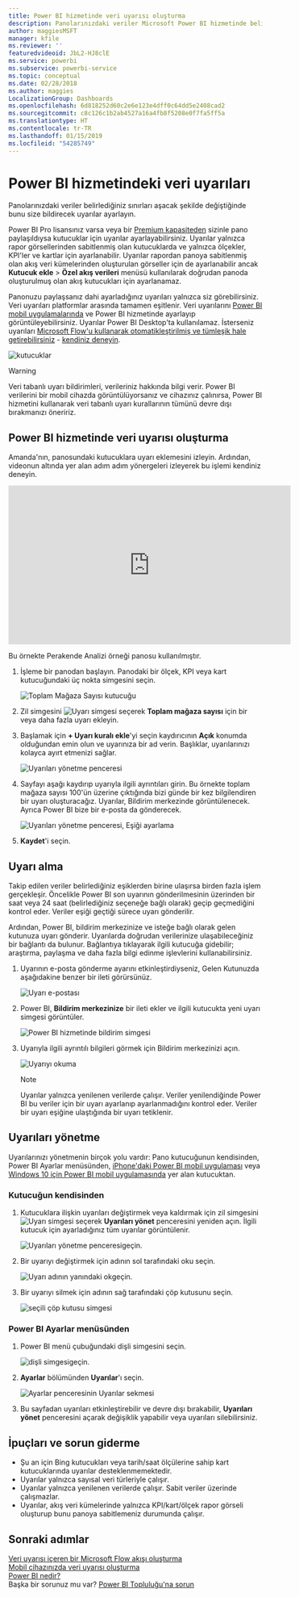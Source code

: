 ```yaml
---
title: Power BI hizmetinde veri uyarısı oluşturma
description: Panolarınızdaki veriler Microsoft Power BI hizmetinde belirlediğiniz sınırları aşacak şekilde değiştiğinde bunu size bildirecek uyarılar ayarlamayı öğrenin.
author: maggiesMSFT
manager: kfile
ms.reviewer: ''
featuredvideoid: JbL2-HJ8clE
ms.service: powerbi
ms.subservice: powerbi-service
ms.topic: conceptual
ms.date: 02/28/2018
ms.author: maggies
LocalizationGroup: Dashboards
ms.openlocfilehash: 6d818252d60c2e6e123e4dff0c64dd5e2408cad2
ms.sourcegitcommit: c8c126c1b2ab4527a16a4fb8f5208e0f7fa5ff5a
ms.translationtype: HT
ms.contentlocale: tr-TR
ms.lasthandoff: 01/15/2019
ms.locfileid: "54285749"
---
```

# <a name="data-alerts-in-power-bi-service"></a>Power BI hizmetindeki veri uyarıları
Panolarınızdaki veriler belirlediğiniz sınırları aşacak şekilde değiştiğinde bunu size bildirecek uyarılar ayarlayın. 

Power BI Pro lisansınız varsa veya bir [Premium kapasiteden](service-premium.md) sizinle pano paylaşıldıysa kutucuklar için uyarılar ayarlayabilirsiniz. Uyarılar yalnızca rapor görsellerinden sabitlenmiş olan kutucuklarda ve yalnızca ölçekler, KPI'ler ve kartlar için ayarlanabilir. Uyarılar rapordan panoya sabitlenmiş olan akış veri kümelerinden oluşturulan görseller için de ayarlanabilir ancak **Kutucuk ekle** > **Özel akış verileri** menüsü kullanılarak doğrudan panoda oluşturulmuş olan akış kutucukları için ayarlanamaz. 

Panonuzu paylaşsanız dahi ayarladığınız uyarıları yalnızca siz görebilirsiniz. Veri uyarıları platformlar arasında tamamen eşitlenir. Veri uyarılarını [Power BI mobil uygulamalarında](consumer/mobile/mobile-set-data-alerts-in-the-mobile-apps.md) ve Power BI hizmetinde ayarlayıp görüntüleyebilirsiniz. Uyarılar Power BI Desktop'ta kullanılamaz. İsterseniz uyarıları [Microsoft Flow'u kullanarak otomatikleştirilmiş ve tümleşik hale getirebilirsiniz](https://flow.microsoft.com) - [kendiniz deneyin](service-flow-integration.md).

![kutucuklar](media/service-set-data-alerts/powerbi-alert-types-new.png)

> [!WARNING]
> Veri tabanlı uyarı bildirimleri, verileriniz hakkında bilgi verir. Power BI verilerini bir mobil cihazda görüntülüyorsanız ve cihazınız çalınırsa, Power BI hizmetini kullanarak veri tabanlı uyarı kurallarının tümünü devre dışı bırakmanızı öneririz.
> 
> 

## <a name="set-data-alerts-in-power-bi-service"></a>Power BI hizmetinde veri uyarısı oluşturma
Amanda'nın, panosundaki kutucuklara uyarı eklemesini izleyin. Ardından, videonun altında yer alan adım adım yönergeleri izleyerek bu işlemi kendiniz deneyin.

<iframe width="560" height="315" src="https://www.youtube.com/embed/JbL2-HJ8clE" frameborder="0" allowfullscreen></iframe>

Bu örnekte Perakende Analizi örneği panosu kullanılmıştır.

1. İşleme bir panodan başlayın. Panodaki bir ölçek, KPI veya kart kutucuğundaki üç nokta simgesini seçin.
   
   ![Toplam Mağaza Sayısı kutucuğu](media/service-set-data-alerts/powerbi-card.png)
2. Zil simgesini ![Uyarı simgesi](media/service-set-data-alerts/power-bi-bell-icon.png) seçerek **Toplam mağaza sayısı** için bir veya daha fazla uyarı ekleyin.
   
1. Başlamak için **+ Uyarı kuralı ekle**'yi seçin kaydırıcının **Açık** konumda olduğundan emin olun ve uyarınıza bir ad verin. Başlıklar, uyarılarınızı kolayca ayırt etmenizi sağlar.
   
   ![Uyarıları yönetme penceresi](media/service-set-data-alerts/powerbi-alert-title.png)
4. Sayfayı aşağı kaydırıp uyarıyla ilgili ayrıntıları girin.  Bu örnekte toplam mağaza sayısı 100'ün üzerine çıktığında bizi günde bir kez bilgilendiren bir uyarı oluşturacağız. Uyarılar, Bildirim merkezinde görüntülenecek. Ayrıca Power BI bize bir e-posta da gönderecek.
   
   ![Uyarıları yönetme penceresi, Eşiği ayarlama](media/service-set-data-alerts/power-bi-set-alert-details.png)
5. **Kaydet**'i seçin.

## <a name="receiving-alerts"></a>Uyarı alma
Takip edilen veriler belirlediğiniz eşiklerden birine ulaşırsa birden fazla işlem gerçekleşir. Öncelikle Power BI son uyarının gönderilmesinin üzerinden bir saat veya 24 saat (belirlediğiniz seçeneğe bağlı olarak) geçip geçmediğini kontrol eder. Veriler eşiği geçtiği sürece uyarı gönderilir.

Ardından, Power BI, bildirim merkezinize ve isteğe bağlı olarak gelen kutunuza uyarı gönderir. Uyarılarda doğrudan verilerinize ulaşabileceğiniz bir bağlantı da bulunur. Bağlantıya tıklayarak ilgili kutucuğa gidebilir; araştırma, paylaşma ve daha fazla bilgi edinme işlevlerini kullanabilirsiniz.  

1. Uyarının e-posta gönderme ayarını etkinleştirdiyseniz, Gelen Kutunuzda aşağıdakine benzer bir ileti görürsünüz.
   
   ![Uyarı e-postası](media/service-set-data-alerts/powerbi-alerts-email.png)
2. Power BI, **Bildirim merkezinize** bir ileti ekler ve ilgili kutucukta yeni uyarı simgesi görüntüler.
   
   ![Power BI hizmetinde bildirim simgesi](media/service-set-data-alerts/powerbi-alert-notifications.png)
3. Uyarıyla ilgili ayrıntılı bilgileri görmek için Bildirim merkezinizi açın.
   
    ![Uyarıyı okuma](media/service-set-data-alerts/powerbi-alert-notification.png)
   
   > [!NOTE]
   > Uyarılar yalnızca yenilenen verilerde çalışır. Veriler yenilendiğinde Power BI bu veriler için bir uyarı ayarlanıp ayarlanmadığını kontrol eder. Veriler bir uyarı eşiğine ulaştığında bir uyarı tetiklenir.
   > 
   > 

## <a name="managing-alerts"></a>Uyarıları yönetme
Uyarılarınızı yönetmenin birçok yolu vardır: Pano kutucuğunun kendisinden, Power BI Ayarlar menüsünden, [iPhone'daki Power BI mobil uygulaması](consumer/mobile/mobile-set-data-alerts-in-the-mobile-apps.md) veya [Windows 10 için Power BI mobil uygulamasında](consumer/mobile/mobile-set-data-alerts-in-the-mobile-apps.md) yer alan kutucuktan.

### <a name="from-the-tile-itself"></a>Kutucuğun kendisinden
1. Kutucuklara ilişkin uyarıları değiştirmek veya kaldırmak için zil simgesini ![Uyarı simgesi](media/service-set-data-alerts/power-bi-bell-icon.png) seçerek **Uyarıları yönet** penceresini yeniden açın. İlgili kutucuk için ayarladığınız tüm uyarılar görüntülenir.
   
    ![Uyarıları yönetme penceresi](media/service-set-data-alerts/powerbi-see-alerts.png)geçin.
2. Bir uyarıyı değiştirmek için adının sol tarafındaki oku seçin.
   
    ![Uyarı adının yanındaki ok](media/service-set-data-alerts/powerbi-see-alerts-arrow.png)geçin.
3. Bir uyarıyı silmek için adının sağ tarafındaki çöp kutusunu seçin.
   
      ![seçili çöp kutusu simgesi](media/service-set-data-alerts/powerbi-see-alerts-delete.png)

### <a name="from-the-power-bi-settings-menu"></a>Power BI Ayarlar menüsünden
1. Power BI menü çubuğundaki dişli simgesini seçin.
   
    ![dişli simgesi](media/service-set-data-alerts/powerbi-gear-icon.png)geçin.
2. **Ayarlar** bölümünden **Uyarılar**'ı seçin.
   
    ![Ayarlar penceresinin Uyarılar sekmesi](media/service-set-data-alerts/powerbi-alert-settings.png)
3. Bu sayfadan uyarıları etkinleştirebilir ve devre dışı bırakabilir, **Uyarıları yönet** penceresini açarak değişiklik yapabilir veya uyarıları silebilirsiniz.

## <a name="tips-and-troubleshooting"></a>İpuçları ve sorun giderme
* Şu an için Bing kutucukları veya tarih/saat ölçülerine sahip kart kutucuklarında uyarılar desteklenmemektedir.
* Uyarılar yalnızca sayısal veri türleriyle çalışır.
* Uyarılar yalnızca yenilenen verilerde çalışır. Sabit veriler üzerinde çalışmazlar.
* Uyarılar, akış veri kümelerinde yalnızca KPI/kart/ölçek rapor görseli oluşturup bunu panoya sabitlemeniz durumunda çalışır.

## <a name="next-steps"></a>Sonraki adımlar
[Veri uyarısı içeren bir Microsoft Flow akışı oluşturma](service-flow-integration.md)    
[Mobil cihazınızda veri uyarısı oluşturma](consumer/mobile/mobile-set-data-alerts-in-the-mobile-apps.md)    
[Power BI nedir?](power-bi-overview.md)    
Başka bir sorunuz mu var? [Power BI Topluluğu'na sorun](http://community.powerbi.com/)

